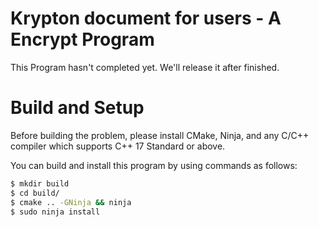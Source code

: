 # Krypton document for users - A Encrypt Program

This Program hasn't completed yet. We'll release it after finished.

# Build and Setup

Before building the problem, please install CMake, Ninja, and any C/C++ compiler which supports C++ 17 Standard or above.

You can build and install this program by using commands as follows:

```bash
$ mkdir build
$ cd build/
$ cmake .. -GNinja && ninja
$ sudo ninja install
```
